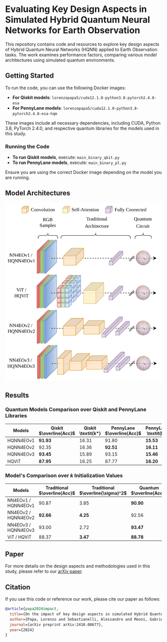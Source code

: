 # Evaluating Key Design Aspects in Simulated Hybrid Quantum Neural Networks for Earth Observation

This repository contains code and resources to explore key design aspects of Hybrid Quantum Neural Networks (HQNN) applied to Earth Observation tasks. The work examines performance factors, comparing various model architectures using simulated quantum environments.

## Getting Started

To run the code, you can use the following Docker images:

- **For Qiskit models**: `lorenzopapa5/cuda12.1.0-python3.8-pytorch2.4.0-esa`
- **For PennyLane models**: `lorenzopapa5/cuda12.1.0-python3.8-pytorch2.4.0-esa-hqm`

These images include all necessary dependencies, including CUDA, Python 3.8, PyTorch 2.4.0, and respective quantum libraries for the models used in this study.

### Running the Code

- **To run Qiskit models**, execute: `main_binary_qkit.py`
- **To run PennyLane models**, execute: `main_binary_pl.py`

Ensure you are using the correct Docker image depending on the model you are running.

## Model Architectures

![Model Architectures](models.png)

## Results

### Quantum Models Comparison over Qiskit and PennyLane Libraries

| Models     | Qiskit $\overline{Acc}$ | Qiskit \textit{k*} | PennyLane $\overline{Acc}$ | PennyLane \textit{k*} |
|------------|--------------------------|---------------------|----------------------------|------------------------|
| HQNN4EOv1  | **91.93**                | 16.31              | 91.80                      | **15.53**              |
| HQNN4EOv2  | 92.35                    | 16.36              | **92.51**                  | **16.11**              |
| HQNN4EOv3  | **93.45**                | 15.89              | 93.15                      | **15.46**              |
| HQViT      | **87.95**                | 16.25              | 87.77                      | **16.20**              |

### Model's Comparison over $k$ Initialization Values

| Models      | Traditional $\overline{Acc}$ | Traditional $\overline{\sigma}^2$ | Quantum $\overline{Acc}$ | Quantum $\overline{\sigma}^2$ |
|-------------|------------------------------|------------------------------------|---------------------------|--------------------------------|
| NN4EOv1 / HQNN4EOv1 | 90.87              | 3.85                               | **90.90**                | **3.25**                       |
| NN4EOv2 / HQNN4EOv2 | **92.66**           | **4.25**                           | 92.56                    | 4.44                            |
| NN4EOv3 / HQNN4EOv3 | 93.00               | 2.72                               | **93.47**                | **2.45**                       |
| ViT / HQViT         | 88.37               | **3.47**                           | **88.78**                | 7.77                            |

## Paper

For more details on the design aspects and methodologies used in this study, please refer to our [arXiv paper](https://arxiv.org/abs/2410.08677).

## Citation

If you use this code or reference our work, please cite our paper as follows:

```bibtex
@article{papa2024impact,
  title={On the impact of key design aspects in simulated Hybrid Quantum Neural Networks for Earth Observation},
  author={Papa, Lorenzo and Sebastianelli, Alessandro and Meoni, Gabriele and Amerini, Irene},
  journal={arXiv preprint arXiv:2410.08677},
  year={2024}
}
